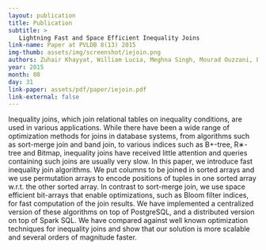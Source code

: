 ```yaml
---
layout: publication
title: Publication
subtitle: >
   Lightning Fast and Space Efficient Inequality Joins
link-name: Paper at PVLDB 8(13) 2015
img-thumb: assets/img/screenshot/iejoin.png
authors: Zuhair Khayyat, William Lucia, Meghna Singh, Mourad Ouzzani, Paolo Papotti, Jorge-Arnulfo Quiané-Ruiz, Nan Tang and Panos Kalnis
year: 2015
month: 08
day: 31
link-paper: assets/pdf/paper/iejoin.pdf
link-external: false
---
```


Inequality joins, which join relational tables on inequality conditions, are used in various applications. While there have been a wide range of optimization methods for joins in database systems, from algorithms such as sort-merge join and band join, to various indices such as B+-tree, R∗-tree and Bitmap, inequality joins have received little attention and queries containing such joins are usually very slow. In this paper, we introduce fast inequality join algorithms. We put columns to be joined in sorted arrays and we use permutation arrays to encode positions of tuples in one sorted array w.r.t. the other sorted array. In contrast to sort-merge join, we use space efficient bit-arrays that enable optimizations, such as Bloom filter indices, for fast computation of the join results. We have implemented a centralized version of these algorithms on top of PostgreSQL, and a distributed version on top of Spark SQL. We have compared against well known optimization techniques for inequality joins and show that our solution is more scalable and several orders of magnitude faster.
